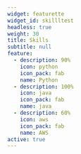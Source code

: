 ```yaml
---
widget: featurette
widget_id: skillltest
headless: true
weight: 30
title: Skills
subtitle: null
feature:
  - description: 90%
    icon: python
    icon_pack: fab
    name: Python
  - description: 100%
    icon: java
    icon_pack: fab
    name: java
  - description: 60%
    icon: aws
    icon_pack: fab
    name: AWS
active: true
---
```

